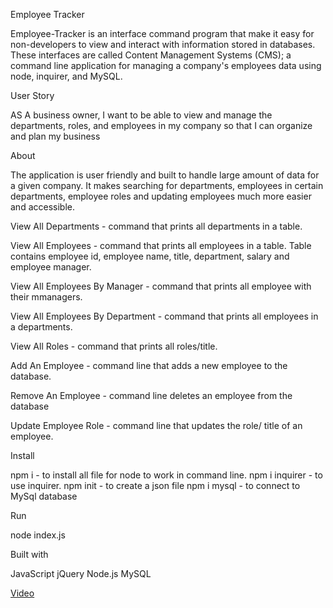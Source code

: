 Employee Tracker

Employee-Tracker is an interface command program that make it easy for non-developers to view and interact with information stored in databases. These interfaces are called Content Management Systems (CMS); a command line application for managing a company's employees data using node, inquirer, and MySQL.

User Story

AS A business owner, I want to be able to view and manage the departments, roles, and employees in my company
so that I can organize and plan my business

About

The application is user friendly and built to handle large amount of data for a given company. It makes searching for departments, employees in certain departments, employee roles and updating employees much more easier and accessible.

View All Departments - command that prints all departments in a table. 

View All Employees - command that prints all employees in a table. Table contains employee id, employee name, title, department, salary and employee manager.

View All Employees By Manager - command that prints all employee with their mmanagers.

View All Employees By Department - command that prints all employees in a departments.

View All Roles - command that prints all roles/title.

Add An Employee - command line that adds a new employee to the database.

Remove An Employee - command line deletes an employee from the database

Update Employee Role - command line that updates the role/ title of an employee.

Install

npm i - to install all file for node to work in command line.
npm i inquirer - to use inquirer.
npm init - to create a json file
npm i mysql - to connect to MySql database

Run

node index.js

Built with

JavaScript
jQuery
Node.js
MySQL

[Video](https://drive.google.com/file/d/1U2vbl9TE2Xn2xvbLHddxlppm2b4m9axu/view)
